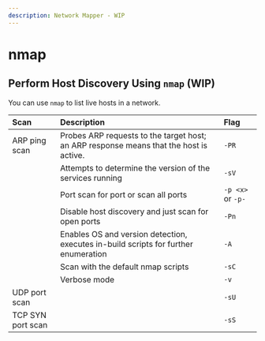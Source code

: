 ```yaml
---
description: Network Mapper - WIP
---
```


# nmap

## Perform Host Discovery Using `nmap` \(WIP\)

You can use `nmap` to list live hosts in a network.

| Scan | Description | Flag |
| :--- | :--- | :--- |
| ARP ping scan | Probes ARP requests to the target host; an ARP response means that the host is active. | `-PR` |
|  | Attempts to determine the version of the services running | `-sV` |
|  | Port scan for port  or scan all ports | `-p <x>` or `-p-` |
|  | Disable host discovery and just scan for open ports | `-Pn` |
|  | Enables OS and version detection, executes in-build scripts for further enumeration | `-A` |
|  | Scan with the default nmap scripts | `-sC` |
|  | Verbose mode | `-v` |
| UDP port scan |  | `-sU` |
| TCP SYN port scan |  | `-sS` |

